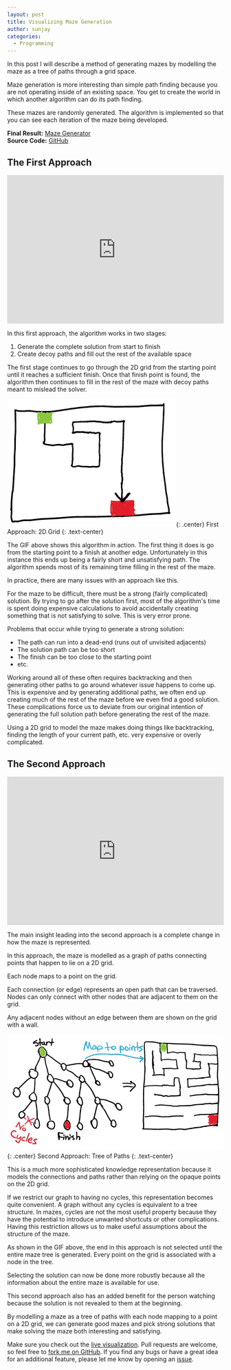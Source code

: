 ```yaml
---
layout: post
title: Visualizing Maze Generation
author: sunjay
categories:
  - Programming
---
```


In this post I will describe a method of generating mazes by modelling the
maze as a tree of paths through a grid space.

Maze generation is more interesting than simple path finding because you are
not operating inside of an existing space. You get to create the world in
which another algorithm can do its path finding.

These mazes are randomly generated. The algorithm is implemented so that you can see each iteration of the maze being developed.

**Final Result:** [Maze Generator](livesite)<br />
**Source Code:** [GitHub](sourcecode)

## The First Approach

<div style='position:relative;padding-bottom:calc(100% / 1.46);margin-bottom:10px'><iframe src='https://gfycat.com/ifr/DeliciousOffensiveIndianabat' frameborder='0' scrolling='no' width='100%' height='100%' style='position:absolute;top:0;left:0;' allowfullscreen></iframe></div>

In this first approach, the algorithm works in two stages:

1. Generate the complete solution from start to finish
2. Create decoy paths and fill out the rest of the available space

The first stage continues to go through the 2D grid from the starting
point until it reaches a sufficient finish. Once that finish point is found,
the algorithm then continues to fill in the rest of the maze with decoy
paths meant to mislead the solver.

![First Approach to Maze Generation](/assets/posts/maze-generator-first-approach.jpg){: .center}
First Approach: 2D Grid
{: .text-center}

The GIF above shows this algorithm in action. The first thing it does is go
from the starting point to a finish at another edge. Unfortunately in this
instance this ends up being a fairly short and unsatisfying path. The
algorithm spends most of its remaining time filling in the rest of the maze.

In practice, there are many issues with an approach like this.

For the maze to be difficult, there must be a strong (fairly complicated) solution.
By trying to go after the solution first, most of the algorithm's time is
spent doing expensive calculations to avoid accidentally creating something
that is not satisfying to solve. This is very error prone.

Problems that occur while trying to generate a strong solution:

* The path can run into a dead-end (runs out of unvisited adjacents)
* The solution path can be too short
* The finish can be too close to the starting point
* etc.

Working around all of these often requires backtracking and then generating
other paths to go around whatever issue happens to come up. This is
expensive and by generating additional paths, we often end up creating much
of the rest of the maze before we even find a good solution. These
complications force us to deviate from our original intention of generating
the full solution path before generating the rest of the maze.

Using a 2D grid to model the maze makes doing things like backtracking,
finding the length of your current path, etc. very expensive or overly complicated.

## The Second Approach

<div style='position:relative;padding-bottom:calc(100% / 1.46);margin-bottom:10px'><iframe src='https://gfycat.com/ifr/IllustriousImaginativeAltiplanochinchillamouse' frameborder='0' scrolling='no' width='100%' height='100%' style='position:absolute;top:0;left:0;' allowfullscreen></iframe></div>

The main insight leading into the second approach is a complete change in
how the maze is represented.

In this approach, the maze is modelled as a graph of paths connecting
points that happen to lie on a 2D grid.

Each node maps to a point on the grid.

Each connection (or edge) represents an open path that can be traversed.
Nodes can only connect with other nodes that are adjacent to them on the
grid.

Any adjacent nodes without an edge between them are shown on the grid
with a wall.

![Second Approach to Maze Generation](/assets/posts/maze-generator-second-approach.jpg){: .center}
Second Approach: Tree of Paths
{: .text-center}

This is a much more sophisticated knowledge representation because it models
the connections and paths rather than relying on the opaque points on the 2D grid.

If we restrict our graph to having no cycles, this representation becomes
quite convenient. A graph without any cycles is equivalent to a tree
structure. In mazes, cycles are not the most useful property because they
have the potential to introduce unwanted shortcuts or other complications.
Having this restriction allows us to make useful assumptions about the
structure of the maze.

As shown in the GIF above, the end in this approach is not selected until
the entire maze tree is generated. Every point on the grid is associated
with a node in the tree.

Selecting the solution can now be done more robustly because all the information about the entire maze is available for use.

This second approach also has an added benefit for the person watching
because the solution is not revealed to them at the beginning.

By modelling a maze as a tree of paths with each node mapping to a point on
a 2D grid, we can generate good mazes and pick strong solutions that make
solving the maze both interesting and satisfying.

Make sure you check out the [live visualization][livesite]. Pull requests
are welcome, so feel free to [fork me on GitHub][sourcecode]. If you find
any bugs or have a great idea for an additional feature, please let me know
by opening an [issue][issues].

[livesite]: http://sunjay.ca/maze-generator
[sourcecode]: https://github.com/sunjay/maze-generator
[issues]: https://github.com/sunjay/maze-generator/issues

